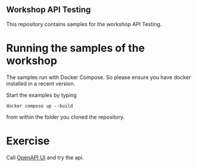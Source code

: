 ## Workshop API Testing

This repository contains samples for the workshop API Testing.

# Running the samples of the workshop

The samples run with Docker Compose.
So please ensure you have docker installed in a recent version.

Start the examples by typing

```
docker compose up --build
```

from within the folder you cloned the repository.

# Exercise

Call [OpenAPI UI](http://localhost:4000/openapi-ui) and try the api.

